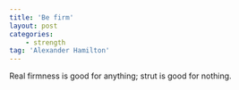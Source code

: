 ```yaml
---
title: 'Be firm'
layout: post
categories:
    - strength
tag: 'Alexander Hamilton'
---
```


Real firmness is good for anything; strut is good for nothing.